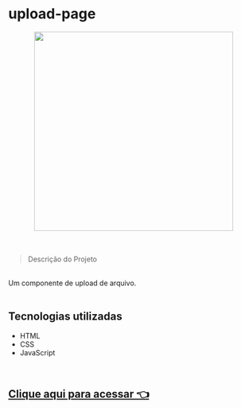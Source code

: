 # upload-page


<div align="center">
<img src="https://github.com/eucindyn/upload-page/assets/92797194/a41d41da-6222-4b54-a5e7-5aee94a9e296.png" width="400px"/>
</div>
<br>
<br>


<div align="left">

> Descrição do Projeto
<br>
Um componente de upload de arquivo.
<br>
<br>

## Tecnologias utilizadas

- HTML
- CSS
- JavaScript
  
<br>

## [Clique aqui para acessar 👈](https://eucindyn.github.io/upload-page/)

</div>
